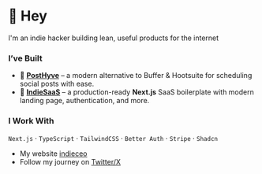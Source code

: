 # 👋 Hey

I'm an indie hacker building lean, useful products for the internet 

###  I’ve Built
- 🐝 [**PostHyve**](https://posthyve.com) – a modern alternative to Buffer & Hootsuite for scheduling social posts with ease.
- 🧱 [**IndieSaaS**](https://github.com/indieceo/indiesaas) – a production-ready **Next.js** SaaS boilerplate with modern landing page, authentication, and more.

###  I Work With
`Next.js` · `TypeScript` · `TailwindCSS` · `Better Auth` · `Stripe` · `Shadcn` 


- My website [indieceo](https://indieceo.com) 
- Follow my journey on [Twitter/X](https://twitter.com/indieceo)
